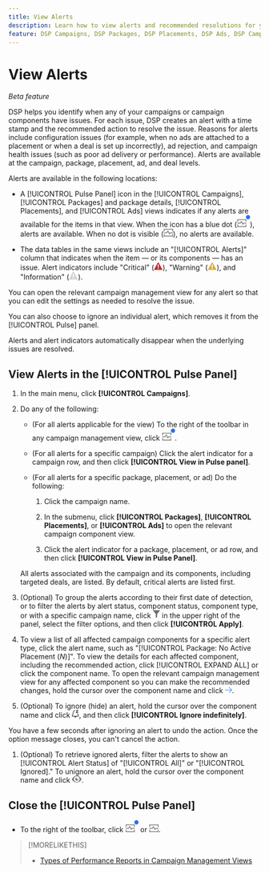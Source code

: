 ```yaml
---
title: View Alerts
description: Learn how to view alerts and recommended resolutions for your campaigns and campaign components.
feature: DSP Campaigns, DSP Packages, DSP Placements, DSP Ads, DSP Campaign Data Views
---
```

# View Alerts

*Beta feature*

DSP helps you identify when any of your campaigns or campaign components have issues. For each issue, DSP creates an alert with a time stamp and the recommended action to resolve the issue. Reasons for alerts include configuration issues (for example, when no ads are attached to a placement or when a deal is set up incorrectly), ad rejection, and campaign health issues (such as poor ad delivery or performance). Alerts are available at the campaign, package, placement, ad, and deal levels. 

Alerts are available in the following locations:

* A [!UICONTROL Pulse Panel] icon in the [!UICONTROL Campaigns], [!UICONTROL Packages] and package details, [!UICONTROL Placements], and [!UICONTROL Ads] views indicates if any alerts are available for the items in that view. When the icon has a blue dot (![Pulse Panel icon when alerts are available](/help/dsp/assets/alerts-panel.png "Pulse Panel icon when alerts are available")), alerts are available. When no dot is visible (![Pulse Panel icon when no alerts are available](/help/dsp/assets/alerts-panel-empty.png "Pulse Panel icon when no alerts are available")), no alerts are available.

* The data tables in the same views include an "[!UICONTROL Alerts]" column that indicates when the item &mdash; or its components &mdash; has an issue. Alert indicators include "Critical" (![Critical](/help/dsp/assets/indicator-critical.png "Critical")), "Warning" (![Warning](/help/dsp/assets/indicator-warning.png "Warning")), and "Information" (![Information](/help/dsp/assets/indicator-information.png "Information")).

You can open the relevant campaign management view for any alert so that you can edit the settings as needed to resolve the issue.

You can also choose to ignore an individual alert, which removes it from the [!UICONTROL Pulse] panel.

Alerts and alert indicators automatically disappear when the underlying issues are resolved.

## View Alerts in the [!UICONTROL Pulse Panel]

1. In the main menu, click **[!UICONTROL Campaigns]**.

1. Do any of the following:

   * (For all alerts applicable for the view) To the right of the toolbar in any campaign management view, click ![Pulse Panel icon when alerts are available](/help/dsp/assets/alerts-panel.png "Pulse Panel icon when alerts are available").
   
   * (For all alerts for a specific campaign) Click the alert indicator for a campaign row, and then click **[!UICONTROL View in Pulse panel]**.

   * (For all alerts for a specific package, placement, or ad) Do the following:
   
     1. Click the campaign name.

     1. In the submenu, click **[!UICONTROL Packages]**, **[!UICONTROL Placements]**, or **[!UICONTROL Ads]** to open the relevant campaign component view.

     1. Click the alert indicator for a package, placement, or ad row, and then click **[!UICONTROL View in Pulse Panel]**.

   All alerts associated with the campaign and its components, including targeted deals, are listed. By default, critical alerts are listed first.

1. (Optional) To group the alerts according to their first date of detection, or to filter the alerts by alert status, component status, component type, or with a specific campaign name, click ![Filter button](/help/dsp/assets/filter.png) in the upper right of the panel, select the filter options, and then click **[!UICONTROL Apply]**.

1. To view a list of all affected campaign components for a specific alert type, click the alert name, such as "[!UICONTROL Package: No Active Placement (*N*)]". To view the details for each affected component, including the recommended action, click [!UICONTROL EXPAND ALL] or click the component name. To open the relevant campaign management view for any affected component so you can make the recommended changes, hold the cursor over the component name and click ![Go to view](/help/dsp/assets/go-to-view.png "Go to view").

1. (Optional) To ignore (hide) an alert, hold the cursor over the component name and click ![Ignore](/help/dsp/assets/alert-ignore.png "Ignore"), and then click **[!UICONTROL Ignore indefinitely]**.  <!-- **[!UICONTROL Ignore alert for three days]**, **[!UICONTROL Ignore alert until next check]**, or **[!UICONTROL Ignore indefinitely] -->

  You have a few seconds after ignoring an alert to undo the action. Once the option message closes, you can't cancel the action.

1. (Optional) To retrieve ignored alerts, filter the alerts to show an [!UICONTROL Alert Status] of "[!UICONTROL All]" or "[!UICONTROL Ignored]." To unignore an alert, hold the cursor over the component name and click ![Un-ignore](/help/dsp/assets/alert-un-ignore.png "Un-ignore").

## Close the [!UICONTROL Pulse Panel]

* To the right of the toolbar, click ![Pulse Panel icon when alerts are available](/help/dsp/assets/alerts-panel.png "Pulse Panel icon when alerts are available") or ![Pulse Panel icon when no alerts are available](/help/dsp/assets/alerts-panel-empty.png "Pulse Panel icon when no alerts are available").

>[!MORELIKETHIS]
>
>* [Types of Performance Reports in Campaign Management Views](campaign-reports-about.md)
